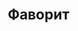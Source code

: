 --- 
title: "Фаворит" 
site: "www.favorite.net.ua" 
town: "Евпатория" 
tel: ["+38 (06569) 44-4-44, 44-606"] 
address: "Россия, АР Крым, г. Евпатория, ул. Фрунзе, 27" 
mail: "info@favorite.net.ua" 
--- 
